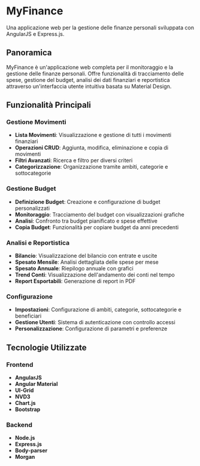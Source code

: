 # MyFinance

Una applicazione web per la gestione delle finanze personali sviluppata con AngularJS e Express.js.

## Panoramica

MyFinance è un'applicazione web completa per il monitoraggio e la gestione delle finanze personali. Offre funzionalità di tracciamento delle spese, gestione del budget, analisi dei dati finanziari e reportistica attraverso un'interfaccia utente intuitiva basata su Material Design.

## Funzionalità Principali

### Gestione Movimenti
- **Lista Movimenti**: Visualizzazione e gestione di tutti i movimenti finanziari
- **Operazioni CRUD**: Aggiunta, modifica, eliminazione e copia di movimenti
- **Filtri Avanzati**: Ricerca e filtro per diversi criteri
- **Categorizzazione**: Organizzazione tramite ambiti, categorie e sottocategorie

### Gestione Budget
- **Definizione Budget**: Creazione e configurazione di budget personalizzati
- **Monitoraggio**: Tracciamento del budget con visualizzazioni grafiche
- **Analisi**: Confronto tra budget pianificato e spese effettive
- **Copia Budget**: Funzionalità per copiare budget da anni precedenti

### Analisi e Reportistica
- **Bilancio**: Visualizzazione del bilancio con entrate e uscite
- **Spesato Mensile**: Analisi dettagliata delle spese per mese
- **Spesato Annuale**: Riepilogo annuale con grafici
- **Trend Conti**: Visualizzazione dell'andamento dei conti nel tempo
- **Report Esportabili**: Generazione di report in PDF

### Configurazione
- **Impostazioni**: Configurazione di ambiti, categorie, sottocategorie e beneficiari
- **Gestione Utenti**: Sistema di autenticazione con controllo accessi
- **Personalizzazione**: Configurazione di parametri e preferenze

## Tecnologie Utilizzate

### Frontend
- **AngularJS**
- **Angular Material**
- **UI-Grid**
- **NVD3**
- **Chart.js**
- **Bootstrap**

### Backend
- **Node.js**
- **Express.js**
- **Body-parser**
- **Morgan**
